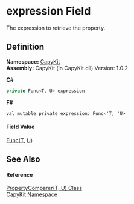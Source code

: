 # expression Field


The expression to retrieve the property.



## Definition
**Namespace:** <a href="N_CapyKit.md">CapyKit</a>  
**Assembly:** CapyKit (in CapyKit.dll) Version: 1.0.2

**C#**
``` C#
private Func<T, U> expression
```
**F#**
``` F#
val mutable private expression: Func<'T, 'U>
```



#### Field Value
<a href="https://learn.microsoft.com/dotnet/api/system.func-2" target="_blank" rel="noopener noreferrer">Func</a>(<a href="T_CapyKit_PropertyComparer_2.md">T</a>, <a href="T_CapyKit_PropertyComparer_2.md">U</a>)

## See Also


#### Reference
<a href="T_CapyKit_PropertyComparer_2.md">PropertyComparer(T, U) Class</a>  
<a href="N_CapyKit.md">CapyKit Namespace</a>  
